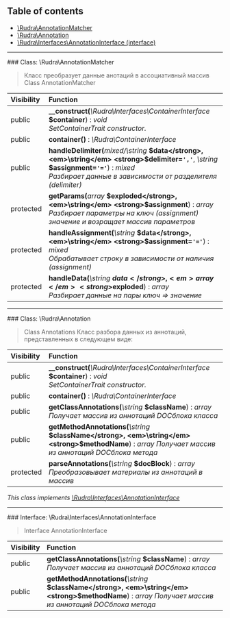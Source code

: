 ## Table of contents

- [\Rudra\AnnotationMatcher](#class-rudraannotationmatcher)
- [\Rudra\Annotation](#class-rudraannotation)
- [\Rudra\Interfaces\AnnotationInterface (interface)](#interface-rudrainterfacesannotationinterface)

<hr /><a id="class-rudraannotationmatcher"></a>
### Class: \Rudra\AnnotationMatcher

> Класс преобразует данные анотаций в ассоциативный массив Class AnnotationMatcher

| Visibility | Function |
|:-----------|:---------|
| public | <strong>__construct(</strong><em>\Rudra\Interfaces\ContainerInterface</em> <strong>$container</strong>)</strong> : <em>void</em><br /><em>SetContainerTrait constructor.</em> |
| public | <strong>container()</strong> : <em>\Rudra\ContainerInterface</em> |
| public | <strong>handleDelimiter(</strong><em>mixed/\string</em> <strong>$data</strong>, <em>\string</em> <strong>$delimiter=`','`</strong>, <em>\string</em> <strong>$assignment=`'='`</strong>)</strong> : <em>mixed</em><br /><em>Разбирает данные в зависимости от разделителя (delimiter)</em> |
| protected | <strong>getParams(</strong><em>array</em> <strong>$exploded</strong>, <em>\string</em> <strong>$assignment</strong>)</strong> : <em>array</em><br /><em>Разбирает параметры на ключ (assignment) значение и возращает массив параметров</em> |
| protected | <strong>handleAssignment(</strong><em>\string</em> <strong>$data</strong>, <em>\string</em> <strong>$assignment=`'='`</strong>)</strong> : <em>mixed</em><br /><em>Обрабатывает строку в зависимости от наличия (assignment)</em> |
| protected | <strong>handleData(</strong><em>\string</em> <strong>$data</strong>, <em>array</em> <strong>$exploded</strong>)</strong> : <em>array</em><br /><em>Разбирает данные на пары ключ => значение</em> |

<hr /><a id="class-rudraannotation"></a>
### Class: \Rudra\Annotation

> Class Annotations Класс разбора данных из аннотаций, представленных в следующем виде:

| Visibility | Function |
|:-----------|:---------|
| public | <strong>__construct(</strong><em>\Rudra\Interfaces\ContainerInterface</em> <strong>$container</strong>)</strong> : <em>void</em><br /><em>SetContainerTrait constructor.</em> |
| public | <strong>container()</strong> : <em>\Rudra\ContainerInterface</em> |
| public | <strong>getClassAnnotations(</strong><em>\string</em> <strong>$className</strong>)</strong> : <em>array Получает массив из аннотаций DOCблока класса</em> |
| public | <strong>getMethodAnnotations(</strong><em>\string</em> <strong>$className</strong>, <em>\string</em> <strong>$methodName</strong>)</strong> : <em>array Получает массив из аннотаций DOCблока метода</em> |
| protected | <strong>parseAnnotations(</strong><em>\string</em> <strong>$docBlock</strong>)</strong> : <em>array Преобразовывает материалы из аннотаций в массив</em> |

*This class implements [\Rudra\Interfaces\AnnotationInterface](#interface-rudrainterfacesannotationinterface)*

<hr /><a id="interface-rudrainterfacesannotationinterface"></a>
### Interface: \Rudra\Interfaces\AnnotationInterface

> Interface AnnotationInterface

| Visibility | Function |
|:-----------|:---------|
| public | <strong>getClassAnnotations(</strong><em>\string</em> <strong>$className</strong>)</strong> : <em>array Получает массив из аннотаций DOCблока класса</em> |
| public | <strong>getMethodAnnotations(</strong><em>\string</em> <strong>$className</strong>, <em>\string</em> <strong>$methodName</strong>)</strong> : <em>array Получает массив из аннотаций DOCблока метода</em> |

